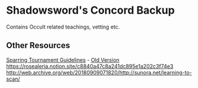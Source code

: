 # Shadowsword's Concord Backup

Contains Occult related teachings, vetting etc.

## Other Resources
[Sparring Tournament Guidelines](https://docs.google.com/document/d/1VnrsAd7R8DeGBTdCPm7q2FqqUJehQmbdJEo93LmbRqY/edit?usp=sharing) - [Old Version](/Astral%20Projection%20Tournament%20Guidelines%202025.pdf)
https://rosealeria.notion.site/c8840a47c8a241dc895e1a202c3f74e3
http://web.archive.org/web/20180909071820/http://sunora.net/learning-to-scan/